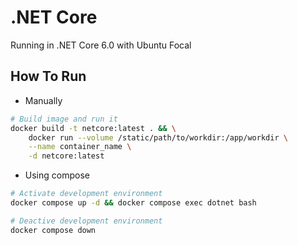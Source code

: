 # .NET Core
Running in .NET Core 6.0 with Ubuntu Focal

## How To Run
- Manually
```sh
# Build image and run it
docker build -t netcore:latest . && \
    docker run --volume /static/path/to/workdir:/app/workdir \
    --name container_name \
    -d netcore:latest
```
- Using compose
```sh
# Activate development environment
docker compose up -d && docker compose exec dotnet bash

# Deactive development environment
docker compose down
```
